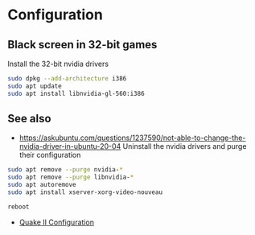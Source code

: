 # Configuration

## Black screen in 32-bit games

Install the 32-bit nvidia drivers
```sh
sudo dpkg --add-architecture i386
sudo apt update
sudo apt install libnvidia-gl-560:i386
```

## See also

- https://askubuntu.com/questions/1237590/not-able-to-change-the-nvidia-driver-in-ubuntu-20-04
Uninstall the nvidia drivers and purge their configuration
```sh
sudo apt remove --purge nvidia-*
sudo apt remove --purge libnvidia-*
sudo apt autoremove
sudo apt install xserver-xorg-video-nouveau
```
```sh
reboot
```
- [Quake II Configuration](https://github.com/julio-gatti/.yq2)
